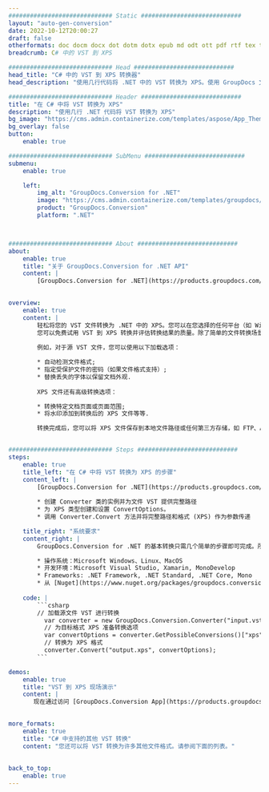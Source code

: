 ```yaml
---
############################# Static ############################
layout: "auto-gen-conversion"
date: 2022-10-12T20:00:27
draft: false
otherformats: doc docm docx dot dotm dotx epub md odt ott pdf rtf tex txt vdx vsdm vsdx vssm vssx vstm vstx vsx vtx xps
breadcrumb: C# 中的 VST 到 XPS

############################# Head ############################
head_title: "C# 中的 VST 到 XPS 转换器"
head_description: "使用几行代码将 .NET 中的 VST 转换为 XPS。使用 GroupDocs 文档转换 API 转换 160 多种文件格式。"

############################# Header ############################
title: "在 C# 中将 VST 转换为 XPS"
description: "使用几行 .NET 代码将 VST 转换为 XPS"
bg_image: "https://cms.admin.containerize.com/templates/aspose/App_Themes/V3/images/bg/header1.png"
bg_overlay: false
button:
    enable: true

############################# SubMenu ############################
submenu:
    enable: true

    left:
        img_alt: "GroupDocs.Conversion for .NET"
        image: "https://cms.admin.containerize.com/templates/groupdocs/images/product-logos/90x90-noborder/groupdocs-conversion-net.png"
        product: "GroupDocs.Conversion"
        platform: ".NET"



############################# About ############################
about:
    enable: true
    title: "关于 GroupDocs.Conversion for .NET API"
    content: |
        [GroupDocs.Conversion for .NET](https://products.groupdocs.com/conversion/net/)可用于转换Microsoft Word、Excel、PowerPoint、PDF、Visio等格式。 GroupDocs.Conversion 是一个独立的 API，适用于需要高性能的后端和内部系统。它不依赖于任何软件，例如 Microsoft 或 Open Office。
    

overview:
    enable: true
    content: |
        轻松将您的 VST 文件转换为 .NET 中的 XPS。您可以在您选择的任何平台（如 Windows、Linux、macOS）中仅使用几行 C# 代码行。
        您可以免费试用 VST 到 XPS 转换并评估转换结果的质量。除了简单的文件转换场景，您还可以尝试更高级的选项来加载源 VST 文件和保存输出 XPS 结果。 
        
        例如，对于源 VST 文件，您可以使用以下加载选项：

        * 自动检测文件格式;
        * 指定受保护文件的密码（如果文件格式支持）;
        * 替换丢失的字体以保留文档外观.
        
        XPS 文件还有高级转换选项：

        * 转换特定文档页面或页面范围;
        * 将水印添加到转换后的 XPS 文件等等.

        转换完成后，您可以将 XPS 文件保存到本地文件路径或任何第三方存储，如 FTP、Amazon S3、Google Drive、Dropbox 等。请注意 - 将 VST 转换为 XPS 无需安装任何额外的软件 - 如 MS Office、Open Office、Adobe Acrobat Reader 等。


############################# Steps ############################
steps:
    enable: true
    title_left: "在 C# 中将 VST 转换为 XPS 的步骤"
    content_left: |
        [GroupDocs.Conversion for .NET](https://products.groupdocs.com/conversion/net/) 使开发人员只需几行代码即可轻松地将 VST 文件转换为 XPS。
        
        * 创建 Converter 类的实例并为文件 VST 提供完整路径
        * 为 XPS 类型创建和设置 ConvertOptions。
        * 调用 Converter.Convert 方法并将完整路径和格式 (XPS) 作为参数传递

    title_right: "系统要求"
    content_right: |
        GroupDocs.Conversion for .NET 的基本转换只需几个简单的步骤即可完成。所有主要平台和操作系统都支持我们的 API。在执行以下代码之前，请确保您的系统上安装了以下先决条件。

        * 操作系统：Microsoft Windows、Linux、MacOS
        * 开发环境：Microsoft Visual Studio, Xamarin, MonoDevelop
        * Frameworks: .NET Framework, .NET Standard, .NET Core, Mono
        * 从 [Nuget](https://www.nuget.org/packages/groupdocs.conversion) 获取最新的 GroupDocs.Conversion for .NET
         
    code: |
        ```csharp    
        // 加载源文件 VST 进行转换
          var converter = new GroupDocs.Conversion.Converter("input.vst");
          // 为目标格式 XPS 准备转换选项
          var convertOptions = converter.GetPossibleConversions()["xps"].ConvertOptions;
          // 转换为 XPS 格式
          converter.Convert("output.xps", convertOptions);
        ```

demos:
    enable: true
    title: "VST 到 XPS 现场演示"
    content: |
       现在通过访问 [GroupDocs.Conversion App](https://products.groupdocs.app/conversion/family) 网站将 VST 转换为 XPS。在线演示具有以下优点
          

more_formats:
    enable: true
    title: "C# 中支持的其他 VST 转换"
    content: "您还可以将 VST 转换为许多其他文件格式。请参阅下面的列表。"
       
       
back_to_top:
    enable: true
---
```

